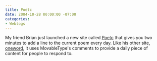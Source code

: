 ```yaml
---
title: Poetc
date: 2004-10-28 00:00:00 -07:00
categories:
- Weblogs
---
```


<p>
My friend Brian just launched a new site called <a href="http://www.poetc.com/">Poetc</a> that gives you two minutes to add a line to the current poem every day. Like his other site, <a href="http://www.oneword.com/">oneword</a>, it uses MovableType's comments to provide a daily piece of content for people to respond to.
</p>
